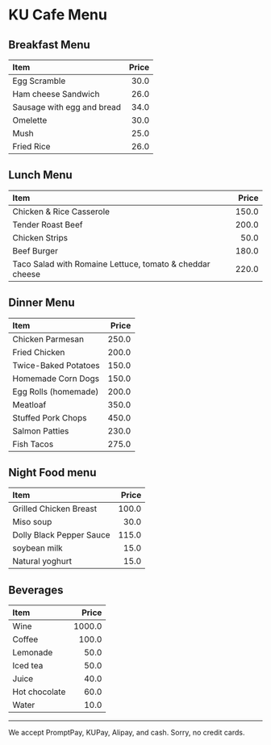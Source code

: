 # KU Cafe Menu

## Breakfast Menu
| Item                                   | Price |
|:---------------------------------------|------:|
| Egg Scramble                           |  30.0 |
| Ham cheese Sandwich                    |  26.0 |
| Sausage with egg and bread             |  34.0 |
| Omelette                               |  30.0 |
| Mush                                   |  25.0 |
| Fried Rice                             |  26.0 |

## Lunch Menu

| Item                                                    |  Price |
|:--------------------------------------------------------|-------:|
| Chicken & Rice Casserole                                |  150.0 |
| Tender Roast Beef                                       |  200.0 |
| Chicken Strips                                          |  50.0  |
| Beef Burger                                             |  180.0 |
|Taco Salad with Romaine Lettuce, tomato & cheddar cheese |  220.0 |

## Dinner Menu

| Item                                   | Price |
|:---------------------------------------|------:|
| Chicken Parmesan                       | 250.0 |
| Fried Chicken                          | 200.0 |
| Twice-Baked Potatoes                   | 150.0 |
| Homemade Corn Dogs                     | 150.0 |
| Egg Rolls (homemade)                   | 200.0 |
| Meatloaf                               | 350.0 |
| Stuffed Pork Chops                     | 450.0 |
| Salmon Patties                         | 230.0 |
| Fish Tacos                             | 275.0 |

## Night Food menu
| Item                                   | Price |
|:---------------------------------------|------:|
|Grilled Chicken Breast                  | 100.0 |
| Miso soup                              | 30.0  |
| Dolly Black Pepper Sauce               | 115.0 |
| soybean milk                           | 15.0  | 
| Natural yoghurt                        | 15.0  |

## Beverages

| Item                                   | Price |
|:---------------------------------------|------:|
| Wine                                   | 1000.0|
| Coffee                                 | 100.0 |
| Lemonade                               | 50.0  |
| Iced tea                               | 50.0  |
| Juice                                  | 40.0  |
| Hot chocolate                          | 60.0  |
| Water                                  | 10.0  |

---

We accept PromptPay, KUPay, Alipay, and cash. Sorry, no credit cards.

